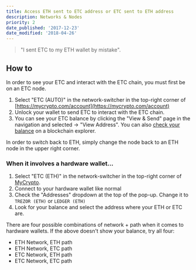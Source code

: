```yaml
---
title: Access ETH sent to ETC address or ETC sent to ETH address
description: Networks & Nodes
priority: 2
date_published: '2017-12-23'
date_modified: '2018-04-26'
---
```


> "I sent ETC to my ETH wallet by mistake".

## How to

In order to see your ETC and interact with the ETC chain, you must first be on an ETC node.

1. Select "ETC (AUTO)" in the network-switcher in the top-right corner of [https://mycrypto.com/account](https://mycrypto.com/account)
2. Unlock your wallet to send ETC to interact with the ETC chain.
3. You can see your ETC balance by clicking the "View & Send" page in the navigation and selected -> "View Address". You can also [check your balance](https://support.mycrypto.com/getting-started/checking-balance-of-my-account.html) on a blockchain explorer.

In order to switch back to ETH, simply change the node back to an ETH node in the upper right corner.

### When it involves a hardware wallet...

1. Select "ETC (ETH)" in the network-switcher in the top-right corner of [MyCrypto](https://mycrypto.com/account).
2. Connect to your hardware wallet like normal
3. Check the "Addresses" dropdown at the top of the pop-up. Change it to `TREZOR (ETH)` or `LEDGER (ETH)`
4. Look for your balance and select the address where your ETH or ETC are.

There are four possible combinations of network + path when it comes to hardware wallets. If the above doesn't show your balance, try all four:

* ETH Network, ETH path
* ETH Network, ETC path
* ETC Network, ETH path
* ETC Network, ETC path
